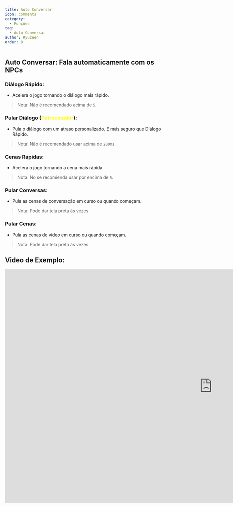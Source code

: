 ```yaml
---
title: Auto Conversar
icon: comments
category:
  - Funções
tag:
  - Auto Conversar
author: Ryuzeen
order: 8
---
```


## Auto Conversar: Fala automaticamente com os NPCs
### Diálogo Rápido:
- Acelera o jogo tornando o diálogo mais rápido.
> Nota: Não é recomendado acima de  `5`.
### Pular Diálogo (<span style='color:yellow;'>Patrocinador</span>):
- Pula o diálogo com um atraso personalizado. É mais seguro que Diálogo Rápido.
> Nota: Não é recomendado usar acima de `200ms`
### Cenas Rápidas:
- Acelera o jogo tornando a cena mais rápida.
> Nota: No se recomienda usar por encima de `5`.
### Pular Conversas:
- Pula as cenas de conversação em curso ou quando começam.
> Nota: Pode dar tela preta às vezes.
### Pular Cenas:
- Pula as cenas de vídeo em curso ou quando começam.
> Nota: Pode dar tela preta às vezes.

## Video de Exemplo:

<div class="iframe-container"><iframe width="1328" height="747" src="https://www.youtube.com/embed/IS0BvLLO1xc?list=PL5eI1Tb64p56g27qfYk7VuFTz4FK6YrKa" title="Korepi - AutoTalk" frameborder="0" allow="accelerometer; autoplay; clipboard-write; encrypted-media; gyroscope; picture-in-picture; web-share" referrerpolicy="strict-origin-when-cross-origin" allowfullscreen></iframe></div>

